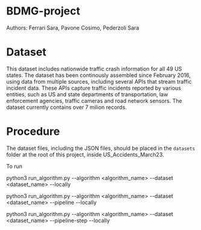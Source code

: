 # BDMG-project

Authors: Ferrari Sara, Pavone Cosimo, Pederzoli Sara

# Dataset

This dataset includes nationwide traffic crash information for all 49 US states. The dataset has been continously assembled since February 2016, using data from multiple sources, including several APIs that stream traffic incident data. These APIs capture traffic incidents reported by various entities, such as US and state departments of transportation, law enforcement agencies, traffic cameras and road network sensors. The dataset currently contains over 7 milion records. 


# Procedure 

The dataset files, including the JSON files, should be placed in the `datasets` folder at the root of this project, inside US_Accidents_March23.

To run

python3 run_algorithm.py --algorithm <algorithm_name> --dataset <dataset_name> --locally

python3 run_algorithm.py --algorithm <algorithm_name> --dataset <dataset_name> --pipeline --locally

python3 run_algorithm.py --algorithm <algorithm_name> --dataset <dataset_name> --pipeline-step --locally
